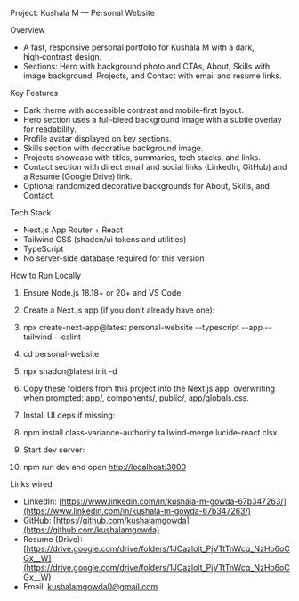 Project: Kushala M — Personal Website

Overview

- A fast, responsive personal portfolio for Kushala M with a dark, high‑contrast design.
- Sections: Hero with background photo and CTAs, About, Skills with image background, Projects, and Contact with email and resume links.


Key Features

- Dark theme with accessible contrast and mobile‑first layout.
- Hero section uses a full‑bleed background image with a subtle overlay for readability.
- Profile avatar displayed on key sections.
- Skills section with decorative background image.
- Projects showcase with titles, summaries, tech stacks, and links.
- Contact section with direct email and social links (LinkedIn, GitHub) and a Resume (Google Drive) link.
- Optional randomized decorative backgrounds for About, Skills, and Contact.


Tech Stack

- Next.js App Router + React
- Tailwind CSS (shadcn/ui tokens and utilities)
- TypeScript
- No server-side database required for this version



How to Run Locally

1. Ensure Node.js 18.18+ or 20+ and VS Code.
2. Create a Next.js app (if you don’t already have one):

1. npx create-next-app@latest personal-website --typescript --app --tailwind --eslint
2. cd personal-website
3. npx shadcn@latest init -d



3. Copy these folders from this project into the Next.js app, overwriting when prompted: app/, components/, public/, app/globals.css.
4. Install UI deps if missing:

1. npm install class-variance-authority tailwind-merge lucide-react clsx



5. Start dev server:

1. npm run dev and open [http://localhost:3000](http://localhost:3000)


Links wired

- LinkedIn: [https://www.linkedin.com/in/kushala-m-gowda-67b347263/](https://www.linkedin.com/in/kushala-m-gowda-67b347263/)
- GitHub: [https://github.com/kushalamgowda](https://github.com/kushalamgowda)
- Resume (Drive): [https://drive.google.com/drive/folders/1JCazlolt_PjVTtTnWcq_NzHo6oCGx__W](https://drive.google.com/drive/folders/1JCazlolt_PjVTtTnWcq_NzHo6oCGx__W)
- Email: [kushalamgowda0@gmail.com](mailto:kushalamgowda0@gmail.com)

